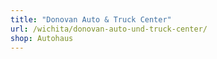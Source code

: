 ```yaml
---
title: "Donovan Auto & Truck Center"
url: /wichita/donovan-auto-und-truck-center/
shop: Autohaus
---
```

